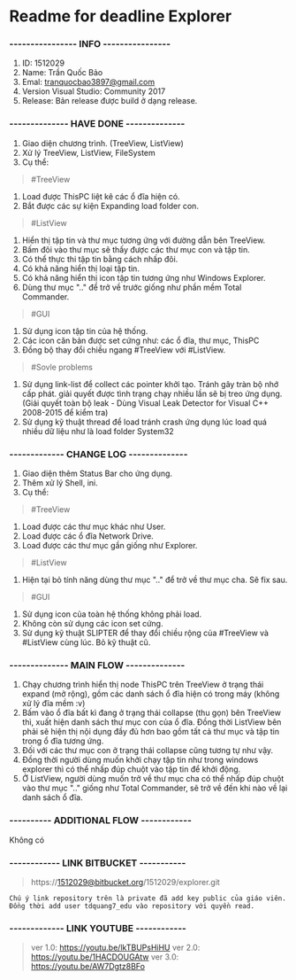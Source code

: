 # Readme for deadline Explorer
### ---------------- INFO ----------------
1. ID: 1512029
2. Name: Trần Quốc Bảo
3. Emal: tranquocbao3897@gmail.com
4. Version Visual Studio: Community 2017 
5. Release: Bản release được build ở dạng release.
### -------------- HAVE DONE --------------
1. Giao diện chương trình. (TreeView, ListView)
2. Xử lý TreeView, ListView, FileSystem
3. Cụ thể:

> #TreeView
1. Load được ThisPC liệt kê các ổ đĩa hiện có.
2. Bắt được các sự kiện Expanding load folder con.

> #ListView
1. Hiển thị tập tin và thư mục tương ứng với đường dẫn bên TreeView.
2. Bấm đôi vào thư mục sẽ thấy được các thư mục con và tập tin.
3. Có thể thực thi tập tin bằng cách nhấp đôi.
4. Có khả năng hiển thị loại tập tin.
5. Có khả năng hiển thị icon tập tin tương ứng như Windows Explorer.
6. Dùng thư mục ".." để trở về trước giống như phần mềm Total Commander.

> #GUI
1. Sử dụng icon tập tin của hệ thống.
2. Các icon căn bản được set cứng như: các ổ đĩa, thư mục, ThisPC
3. Đồng bộ thay đổi chiều ngang #TreeView với #ListView.

> #Sovle problems
1. Sử dụng link-list để collect các pointer khởi tạo. Tránh gây tràn bộ nhớ cấp phát.
giải quyết được tình trạng chạy nhiều lần sẽ bị treo ứng dụng.
(Giải quyết toàn bộ leak - Dùng Visual Leak Detector for Visual C++ 2008-2015 để kiểm tra)
2. Sử dụng kỹ thuật thread để load tránh crash ứng dụng lúc load quá nhiều dữ liệu như là
load folder System32

### ------------- CHANGE LOG --------------
1. Giao diện thêm Status Bar cho ứng dụng.
2. Thêm xử lý Shell, ini.
3. Cụ thể:

> #TreeView
1. Load được các thư mục khác như User.
2. Load được các ổ đĩa Network Drive.
3. Load được các thư mục gần giống như Explorer.

> #ListView
1. Hiện tại bỏ tính năng dùng thư mục ".." để trở về thư mục cha. Sẽ fix sau.

> #GUI
1. Sử dụng icon của toàn hệ thống không phải load.
2. Không còn sử dụng các icon set cứng.
3. Sử dụng kỹ thuật SLIPTER để thay đổi chiều rộng của #TreeView và #ListView cùng lúc.
Bỏ kỹ thuật cũ.

### -------------- MAIN FLOW --------------
1. Chạy chương trình hiển thị node ThisPC trên TreeView ở trạng thái expand (mở rộng),
gồm các danh sách ổ đĩa hiện có trong máy (không xử lý đĩa mềm :v)
2. Bấm vào ổ đĩa bất kì đang ở trạng thái collapse (thu gọn) bên TreeView thì,
xuất hiện danh sách thư mục con của ổ đĩa. Đồng thời ListView bên phải sẽ hiện thị nội dụng
đầy đủ hơn bao gồm tất cả thư mục và tập tin trong ổ đĩa tương ứng.
3. Đối với các thư mục con ở trạng thái collapse cũng tương tự như vậy.
4. Đồng thời người dùng muốn khởi chạy tập tin như trong windows explorer thì có thể
nhấp đúp chuột vào tập tin để khởi động.
5. Ở ListView, người dùng muốn trở về thư mục cha có thể nhấp đúp chuột vào thư mục ".." giống như Total Commander,
sẽ trở về đến khi nào về lại danh sách ổ đĩa.
### ---------- ADDITIONAL FLOW ------------
Không có
### ------------ LINK BITBUCKET -----------
> https://1512029@bitbucket.org/1512029/explorer.git
```
Chú ý link repository trên là private đã add key public của giáo viên.
Đồng thời add user tdquang7_edu vào repository với quyền read.
```
### ------------- LINK YOUTUBE ------------
> ver 1.0: https://youtu.be/lkTBUPsHiHU
> ver 2.0: https://youtu.be/1HACDOUGAtw
> ver 3.0: https://youtu.be/AW7Dgtz8BFo